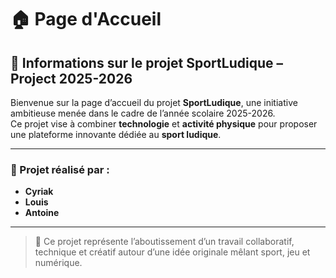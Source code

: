 # 🏠 Page d'Accueil

## 📌 Informations sur le projet **SportLudique – Project 2025-2026**

Bienvenue sur la page d’accueil du projet **SportLudique**, une initiative ambitieuse menée dans le cadre de l’année scolaire 2025-2026.  
Ce projet vise à combiner **technologie** et **activité physique** pour proposer une plateforme innovante dédiée au **sport ludique**.

---

### 👥 Projet réalisé par :

- **Cyriak**
- **Louis**
- **Antoine**

---

> 🚀 Ce projet représente l’aboutissement d’un travail collaboratif, technique et créatif autour d’une idée originale mêlant sport, jeu et numérique.





